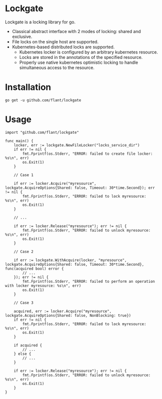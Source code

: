 # Lockgate

Lockgate is a locking library for go.

 - Classical abstract interface with 2 modes of locking: shared and exclusive.
 - File locks on the single host are supported.
 - Kubernetes-based distributed locks are supported.
   - Kubernetes locker is configured by an arbitrary kubernetes resource.
   - Locks are stored in the annotations of the specified resource.
   - Properly use native kubernetes optimistic locking to handle simultaneous access to the resource.

# Installation

```
go get -u github.com/flant/lockgate
```

# Usage

```
import "github.com/flant/lockgate"

func main() {
    locker, err := lockgate.NewFileLocker("locks_service_dir")
	if err != nil {
		fmt.Fprintf(os.Stderr, "ERROR: failed to create file locker: %s\n", err)
		os.Exit(1)
	}

	// Case 1

	if err := locker.Acquire("myresource", lockgate.AcquireOptions{Shared: false, Timeout: 30*time.Second}); err != nil {
		fmt.Fprintf(os.Stderr, "ERROR: failed to lock myresource: %s\n", err)
		os.Exit(1)
	}

	// ...

	if err := locker.Release("myresource"); err != nil {
		fmt.Fprintf(os.Stderr, "ERROR: failed to unlock myresource: %s\n", err)
		os.Exit(1)
	}

	// Case 2

	if err := lockgate.WithAcquire(locker, "myresource", lockgate.AcquireOptions{Shared: false, Timeout: 30*time.Second}, func(acquired bool) error {
		// ...
	}); err != nil {
		fmt.Fprintf(os.Stderr, "ERROR: failed to perform an operation with locker myresource: %s\n", err)
		os.Exit(1)
	}

	// Case 3

	acquired, err := locker.Acquire("myresource", lockgate.AcquireOptions{Shared: false, NonBlocking: true})
	if err != nil {
		fmt.Fprintf(os.Stderr, "ERROR: failed to lock myresource: %s\n", err)
		os.Exit(1)
	}

	if acquired {
		// ...
	} else {
		// ...
	}

	if err := locker.Release("myresource"); err != nil {
		fmt.Fprintf(os.Stderr, "ERROR: failed to unlock myresource: %s\n", err)
		os.Exit(1)
	}
}
```
